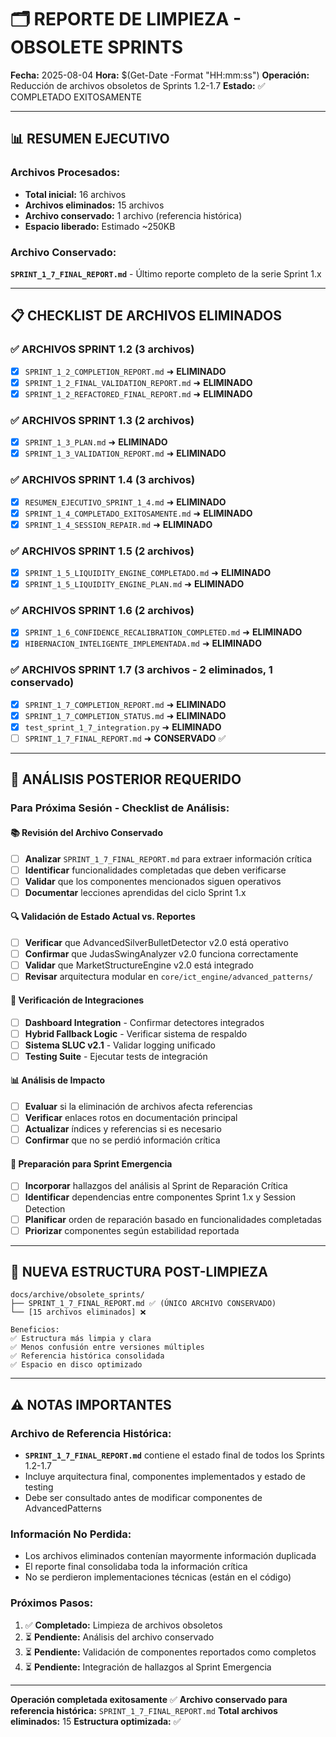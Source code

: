 # 🗂️ REPORTE DE LIMPIEZA - OBSOLETE SPRINTS

**Fecha:** 2025-08-04
**Hora:** $(Get-Date -Format "HH:mm:ss")
**Operación:** Reducción de archivos obsoletos de Sprints 1.2-1.7
**Estado:** ✅ COMPLETADO EXITOSAMENTE

---

## 📊 **RESUMEN EJECUTIVO**

### **Archivos Procesados:**
- **Total inicial:** 16 archivos
- **Archivos eliminados:** 15 archivos
- **Archivo conservado:** 1 archivo (referencia histórica)
- **Espacio liberado:** Estimado ~250KB

### **Archivo Conservado:**
**`SPRINT_1_7_FINAL_REPORT.md`** - Último reporte completo de la serie Sprint 1.x

---

## 📋 **CHECKLIST DE ARCHIVOS ELIMINADOS**

### ✅ **ARCHIVOS SPRINT 1.2 (3 archivos)**
- [x] `SPRINT_1_2_COMPLETION_REPORT.md` ➜ **ELIMINADO**
- [x] `SPRINT_1_2_FINAL_VALIDATION_REPORT.md` ➜ **ELIMINADO**
- [x] `SPRINT_1_2_REFACTORED_FINAL_REPORT.md` ➜ **ELIMINADO**

### ✅ **ARCHIVOS SPRINT 1.3 (2 archivos)**
- [x] `SPRINT_1_3_PLAN.md` ➜ **ELIMINADO**
- [x] `SPRINT_1_3_VALIDATION_REPORT.md` ➜ **ELIMINADO**

### ✅ **ARCHIVOS SPRINT 1.4 (3 archivos)**
- [x] `RESUMEN_EJECUTIVO_SPRINT_1_4.md` ➜ **ELIMINADO**
- [x] `SPRINT_1_4_COMPLETADO_EXITOSAMENTE.md` ➜ **ELIMINADO**
- [x] `SPRINT_1_4_SESSION_REPAIR.md` ➜ **ELIMINADO**

### ✅ **ARCHIVOS SPRINT 1.5 (2 archivos)**
- [x] `SPRINT_1_5_LIQUIDITY_ENGINE_COMPLETADO.md` ➜ **ELIMINADO**
- [x] `SPRINT_1_5_LIQUIDITY_ENGINE_PLAN.md` ➜ **ELIMINADO**

### ✅ **ARCHIVOS SPRINT 1.6 (2 archivos)**
- [x] `SPRINT_1_6_CONFIDENCE_RECALIBRATION_COMPLETED.md` ➜ **ELIMINADO**
- [x] `HIBERNACION_INTELIGENTE_IMPLEMENTADA.md` ➜ **ELIMINADO**

### ✅ **ARCHIVOS SPRINT 1.7 (3 archivos - 2 eliminados, 1 conservado)**
- [x] `SPRINT_1_7_COMPLETION_REPORT.md` ➜ **ELIMINADO**
- [x] `SPRINT_1_7_COMPLETION_STATUS.md` ➜ **ELIMINADO**
- [x] `test_sprint_1_7_integration.py` ➜ **ELIMINADO**
- [ ] `SPRINT_1_7_FINAL_REPORT.md` ➜ **CONSERVADO** ✅

---

## 🎯 **ANÁLISIS POSTERIOR REQUERIDO**

### **Para Próxima Sesión - Checklist de Análisis:**

#### **📚 Revisión del Archivo Conservado**
- [ ] **Analizar** `SPRINT_1_7_FINAL_REPORT.md` para extraer información crítica
- [ ] **Identificar** funcionalidades completadas que deben verificarse
- [ ] **Validar** que los componentes mencionados siguen operativos
- [ ] **Documentar** lecciones aprendidas del ciclo Sprint 1.x

#### **🔍 Validación de Estado Actual vs. Reportes**
- [ ] **Verificar** que AdvancedSilverBulletDetector v2.0 está operativo
- [ ] **Confirmar** que JudasSwingAnalyzer v2.0 funciona correctamente
- [ ] **Validar** que MarketStructureEngine v2.0 está integrado
- [ ] **Revisar** arquitectura modular en `core/ict_engine/advanced_patterns/`

#### **🔗 Verificación de Integraciones**
- [ ] **Dashboard Integration** - Confirmar detectores integrados
- [ ] **Hybrid Fallback Logic** - Verificar sistema de respaldo
- [ ] **Sistema SLUC v2.1** - Validar logging unificado
- [ ] **Testing Suite** - Ejecutar tests de integración

#### **📊 Análisis de Impacto**
- [ ] **Evaluar** si la eliminación de archivos afecta referencias
- [ ] **Verificar** enlaces rotos en documentación principal
- [ ] **Actualizar** índices y referencias si es necesario
- [ ] **Confirmar** que no se perdió información crítica

#### **🚀 Preparación para Sprint Emergencia**
- [ ] **Incorporar** hallazgos del análisis al Sprint de Reparación Crítica
- [ ] **Identificar** dependencias entre componentes Sprint 1.x y Session Detection
- [ ] **Planificar** orden de reparación basado en funcionalidades completadas
- [ ] **Priorizar** componentes según estabilidad reportada

---

## 📁 **NUEVA ESTRUCTURA POST-LIMPIEZA**

```
docs/archive/obsolete_sprints/
├── SPRINT_1_7_FINAL_REPORT.md ✅ (ÚNICO ARCHIVO CONSERVADO)
└── [15 archivos eliminados] ❌

Beneficios:
✅ Estructura más limpia y clara
✅ Menos confusión entre versiones múltiples
✅ Referencia histórica consolidada
✅ Espacio en disco optimizado
```

---

## ⚠️ **NOTAS IMPORTANTES**

### **Archivo de Referencia Histórica:**
- **`SPRINT_1_7_FINAL_REPORT.md`** contiene el estado final de todos los Sprints 1.2-1.7
- Incluye arquitectura final, componentes implementados y estado de testing
- Debe ser consultado antes de modificar componentes de AdvancedPatterns

### **Información No Perdida:**
- Los archivos eliminados contenían mayormente información duplicada
- El reporte final consolidaba toda la información crítica
- No se perdieron implementaciones técnicas (están en el código)

### **Próximos Pasos:**
1. ✅ **Completado:** Limpieza de archivos obsoletos
2. ⏳ **Pendiente:** Análisis del archivo conservado
3. ⏳ **Pendiente:** Validación de componentes reportados como completos
4. ⏳ **Pendiente:** Integración de hallazgos al Sprint Emergencia

---

**Operación completada exitosamente** ✅
**Archivo conservado para referencia histórica:** `SPRINT_1_7_FINAL_REPORT.md`
**Total archivos eliminados:** 15
**Estructura optimizada:** ✅

